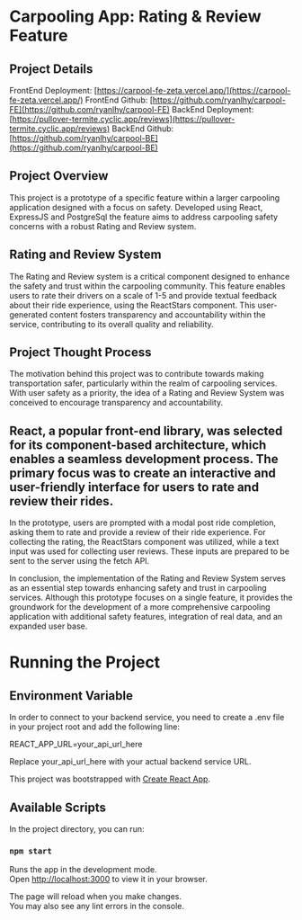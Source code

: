 # Carpooling App: Rating & Review Feature

## Project Details
FrontEnd Deployment: [https://carpool-fe-zeta.vercel.app/](https://carpool-fe-zeta.vercel.app/)
FrontEnd Github: [https://github.com/ryanlhy/carpool-FE](https://github.com/ryanlhy/carpool-FE)
BackEnd Deployment: [https://pullover-termite.cyclic.app/reviews](https://pullover-termite.cyclic.app/reviews)
BackEnd Github: [https://github.com/ryanlhy/carpool-BE](https://github.com/ryanlhy/carpool-BE)

## Project Overview
This project is a prototype of a specific feature within a larger carpooling application designed with a focus on safety. Developed using React, ExpressJS and PostgreSql the feature aims to address carpooling safety concerns with a robust Rating and Review system.

## Rating and Review System
The Rating and Review system is a critical component designed to enhance the safety and trust within the carpooling community. This feature enables users to rate their drivers on a scale of 1-5 and provide textual feedback about their ride experience, using the ReactStars component. This user-generated content fosters transparency and accountability within the service, contributing to its overall quality and reliability.

## Project Thought Process
The motivation behind this project was to contribute towards making transportation safer, particularly within the realm of carpooling services. With user safety as a priority, the idea of a Rating and Review System was conceived to encourage transparency and accountability.

## React, a popular front-end library, was selected for its component-based architecture, which enables a seamless development process. The primary focus was to create an interactive and user-friendly interface for users to rate and review their rides.

In the prototype, users are prompted with a modal post ride completion, asking them to rate and provide a review of their ride experience. For collecting the rating, the ReactStars component was utilized, while a text input was used for collecting user reviews. These inputs are prepared to be sent to the server using the fetch API.

In conclusion, the implementation of the Rating and Review System serves as an essential step towards enhancing safety and trust in carpooling services. Although this prototype focuses on a single feature, it provides the groundwork for the development of a more comprehensive carpooling application with additional safety features, integration of real data, and an expanded user base.

# Running the Project

## Environment Variable
In order to connect to your backend service, you need to create a .env file in your project root and add the following line:

REACT_APP_URL=your_api_url_here

Replace your_api_url_here with your actual backend service URL.

This project was bootstrapped with [Create React App](https://github.com/facebook/create-react-app).

## Available Scripts

In the project directory, you can run:

### `npm start`

Runs the app in the development mode.\
Open [http://localhost:3000](http://localhost:3000) to view it in your browser.

The page will reload when you make changes.\
You may also see any lint errors in the console.